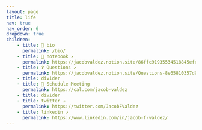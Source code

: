 ```yaml
---
layout: page
title: life
nav: true
nav_order: 6
dropdown: true
children:
    - title: 🙂 bio
      permalink: /bio/
    - title: 📓 notebook ↗
      permalink: https://jacobvaldez.notion.site/86ffc91935534518845efe5ce99a939c?v=1e6186860ff746b5b057dc6d6164be7c&pvs=4
    - title: ❓ Questions ↗
      permalink: https://jacobvaldez.notion.site/Questions-8e65810357d940468d083353e18085e0?pvs=4
    - title: divider
    - title: 📅 Schedule Meeting
      permalink: https://cal.com/jacob-valdez
    - title: divider
    - title: twitter ↗
      permalink: https://twitter.com/JacobFValdez
    - title: linkedin ↗
      permalink: https://www.linkedin.com/in/jacob-f-valdez/
---
```

